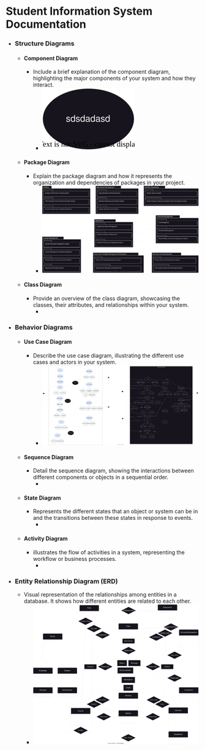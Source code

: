 # Student Information System Documentation 

- ### Structure Diagrams
  - #### Component Diagram
    - Include a brief explanation of the component diagram, highlighting the major components of your system and how they interact.
      - ![Component Diagram](./ComponentDiagram.svg)
  - #### Package Diagram
    - Explain the package diagram and how it represents the organization and dependencies of packages in your project.
      - ![Package Diagram](./PackageDiagram.svg)
  - #### Class Diagram
    - Provide an overview of the class diagram, showcasing the classes, their attributes, and relationships within your system.
      - ![Class Diagram](./ClassDiagram.svg)
- ### Behavior Diagrams
  - #### Use Case Diagram
    - Describe the use case diagram, illustrating the different use cases and actors in your system.
      - ![Use Case Diagram](./UseCaseDiagram.svg)
  - #### Sequence Diagram
    - Detail the sequence diagram, showing the interactions between different components or objects in a sequential order.
      - ![Sequence Diagram](./SequenceDiagram.svg)
  - #### State Diagram
    - Represents the different states that an object or system can be in and the transitions between these states in response to events.
      - ![State Diagram](./StateDiagram.svg)
  - #### Activity Diagram
    - illustrates the flow of activities in a system, representing the workflow or business processes.
      - ![State Diagram](./StateDiagram.svg)
- ### Entity Relationship Diagram (ERD)
  - Visual representation of the relationships among entities in a database. It shows how different entities are related to each other.
    - ![Entity Relationship Diagram](./EntityRelationshipDiagram.svg)